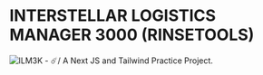 # INTERSTELLAR LOGISTICS MANAGER 3000 (RINSETOOLS)
![ILM3K - ☄️](https://img.shields.io/badge/ILM3K-☄️-blueviolet)/
A Next JS and Tailwind Practice Project.
